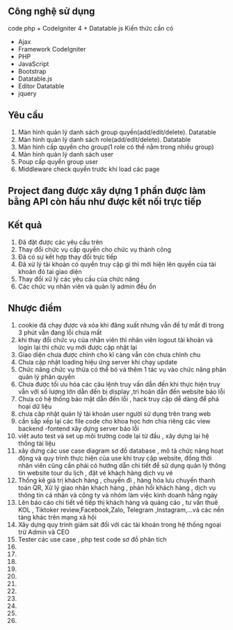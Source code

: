 ## Công nghệ sử dụng 
code php + CodeIgniter 4 + Datatable js
Kiến thức cần có
- Ajax
- Framework CodeIgniter 
- PHP
- JavaScript
- Bootstrap
- Datatable.js
- Editor Datatable
- jquery

## Yêu cầu 
1. Màn hình quản lý danh sách group quyền(add/edit/delete). Datatable
2. Màn hình quản lý danh sách role(add/edit/delete). Datatable
3. Màn hình cấp quyền cho group(1 role có thể nằm trong nhiều group)
4. Màn hình quản lý danh sách user
5. Poup cấp quyền group user
6. Middleware check quyền trước khi load các page

## Project đang được xây dựng 1 phần được làm bằng API còn hầu như được kết nối trực tiếp

## Kết quả 
1. Đã đặt được các yêu cầu trên 
2. Thay đổi chức vụ cấp quyền cho chức vụ thành công
3. Đã có sự kết hợp thay đổi trực tiếp 
4. Đã xử lý tài khoản có quyền truy cập gì thì mới hiện lên quyền của tài khoản đó tai giao diện
5. Thay đổi xử lý các yêu cầu của chức năng
6. Các chức vụ nhân viên và quản lý admin đều ổn
## Nhược điểm 
1. cookie đã chạy được và xóa khi đăng xuất nhưng vẫn đề tự mất đi trong 3 phút vẫn đang lỗi chưa mất
2. khi thay đổi chức vụ của nhân viên thì nhân viên logout tài khoản và login lại thì chức vụ mới được cập nhật lại
3. Giao diện chưa được chỉnh cho kĩ càng vẫn còn chưa chỉnh chu
4. Chưa cập nhật loading hiệu ứng server khi chạy update 
5. Chức năng chức vụ thừa có thể bỏ và thêm 1 tác vụ vào chức năng phân quản lý phân quyền 
6. Chưa được tối ưu hóa các câu lệnh truy vấn dẫn đến khi thực hiện truy vẫn với số lượng lớn dẫn đến bị display ,trì hoãn dẫn đến website báo lỗi
7. Chưa có hệ thống bảo mật dẫn đến lỗi , hack truy cập dễ dàng để phá hoại dữ liệu
8. chưa câp nhật quản lý tài khoản user người sử dụng trên trang web
9. cần sắp xếp lại các file code cho khoa học hơn chia riêng các view backend -fontend xây dựng server báo lỗi
10. viêt auto test và set up môi trường code lại từ đầu , xây dựng lại hệ thống tài liệu 
11. xây dưng các use case diagram sơ đồ database , mô tả  chức năng hoạt động và quy trình thực hiện của use khi truy cập website, đồng thời nhân viên cũng cần phải có hướng dẫn chi tiết để sử dụng quản lý thông tin website tour du lịch , đặt vé khách hàng dịch vụ vé
12. Thống kê giá trị khách hàng , chuyến đi , hàng hóa lưu chuyển thanh toán QR, Xử lý giao nhận khách hàng , phản hồi khách hàng , dịch vụ thông tin cá nhân và công ty và nhóm làm việc kinh doanh hằng ngày 
13. Lên báo cáo chi tiết về tiếp thị khách hàng và quảng cáo , tư vấn thuê KOL , Tiktoker review,Facebook,Zalo, Telegram ,Instagram,...và các nền tảng khác trên mạng xã hội
14. Xây dựng quy trinh giám sát đối với các tài khoản trong hệ thống ngoại trừ Admin và CEO
15. Tester các use case , php test code sơ đồ phân tích
16. 
17. 
18. 
19. 
20. 
21. 
22. 
23. 
24. 
25. 
26. 